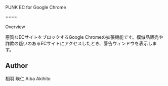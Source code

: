 PUNK EC for Google Chrome

====

Overview

悪質なECサイトをブロックするGoogle Chromeの拡張機能です。模倣品販売や詐欺の疑いのあるECサイトにアクセスしたとき、警告ウィンドウを表示します。

## Author
相羽 瑛仁 Aiba Akihito
